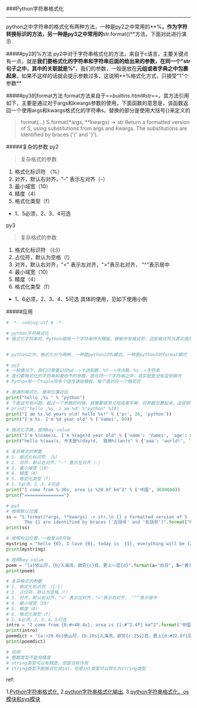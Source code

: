 ###Python字符串格式化
***
python之中字符串的格式化有两种方法，一种是py2之中常用的**%**，作为字符转换标识的方法，另一种是py3之中常用的**str.format()**方法，下面对此进行演示



#####py2的%方法
py2中对于字符串格式化的方法，来自于c语言，主要关键点有一点，就是**我们要格式化的字符串和字符串后面的给出来的参数，在同一个"str句子之中，其中的关联就是%”**，我们的参数，一般是放在**元组或者字典之中包裹起来**，如果不这样的话就会提示参数过多，这说明**%格式化方式，只接受“1”个参数**



#####py3的format方法
format方法来自于==*builtins.html#str*==，其方法引用如下，主要是通过对于args和kwargs参数的使用，下面函数的意思是，该函数返回一个使用args和kwargs格式化的字符串s，替换的部分是使用大括号{}来定义的
>format(...)
>S.format(*args, **kwargs) -> str
>Return a formatted version of S, using substitutions from args and kwargs.
>The substitutions are identified by braces ('{' and '}').



#####复杂的参数
py2
>复杂格式的参数
1. 格式化标识符 （%）
2. 对齐，默认右对齐，"-" 表示左对齐（-）
3. 最小域宽（10）
4. 精度（4）
5. 格式化类型（f）
- 1、5必须，2、3、4可选

py3
>复杂格式的参数
1. 格式化标识符 （{:}）
2. 占位符，默认为空格（!）
3. 对齐，默认右对齐，"<" 表示左对齐，">"表示右对齐， "^"表示居中
4. 最小域宽（10）
5. 精度（4）
6. 格式化类型（f）
- 1、6必须，2、3、4、5可选
  具体的使用，见如下使用小例



#####应用
```python
# -*- coding:utf-8 -*-

# python字符格式化
# 格式化字符串时，Python使用一个字符串作为模板。模板中有格式符，这些格式符为真实值预留位置，并说明真实数值应该呈现的格式。


# python之中，格式化分为两种，一种是python2的%模式，一种是python3的format模式

# py2
# 一般情况下，我们只需要记住%d-->十进制数，%f-->浮点数，%s-->字符串
# 我们要格式化的字符串和要给予的参数，是在同一个字符串之中，其实就是没有逗号隔开
# Python用一个tuple将多个值传递给模板，每个值对应一个格式符

# 普通的格式化，使用位置对应
print("hello ,%s " % "python")
# 下面这句有问题，超过一个参数的时候，就需要使用元组或者字典，将参数包裹起来，这说明，格式化时候，只接受%后面有一个参数
# print("hello ,%s, i am %d" %"python" %18)
print("I am %s,%d years old! hello %s!" % ('pr', 26, 'python'))
print("I'm %s. I'm %d year old" % ('Vamei', 99))

# 格式化字典，使用key-value
print("I'm %(name)s. I'm %(age)d year old" % {'name': 'Vamei', 'age': 99})
print("hello %(aaa)s, 今天是%(day)d,  我用%(lan)s" % {'aaa': 'world!', 'day': 1, "lan": 'python'})

# 复杂格式的参数
# 1. 格式化标识符 （%）
# 2. 对齐，默认右对齐，"-" 表示左对齐（-）
# 3. 最小域宽（10）
# 4. 精度（4）
# 5. 格式化类型（f）
# 1、5必须，2、3、4可选
print("I come from %-30s, area is %20.6f km^2" % ('中国', 9600000))
print("===============")

# py3
# 按照默认位置
ss = "S.format(*args, **kwargs) -> str,\n {} a formatted version of S , using substitutions from {} and kwargs,\n \
       The {} are identified by braces ('左括号' and '右括号')".format("Return", "arg", "substitutions")
print(ss)

# 按照标记位置，一般是从0开始
mystring = "hello {0}, I love {0}, today is  {1}, everything will be {2} !".format("python", "Sat", "okay!")
print(mystring)

# 按照key-value
poem = "{a}依山尽，{b}入海流，欲穷{c}目，更上一层{d}".format(a="白日", b="黄河", c="千里", d="楼层")
print(poem)

# 复杂格式的参数
# 1. 格式化标识符 （{:}）
# 2. 占位符，默认为空格（!）
# 3. 对齐，默认右对齐，"<" 表示左对齐，">"表示右对齐， "^"表示居中
# 4. 最小域宽（10）
# 5. 精度（4）
# 6. 格式化类型（f）
# 1、6必须，2、3、4、5可选
intro = "I come from {0:#>40.4s}, area is {1:#^2.4f} km^2".format('中国', 9600000)
print(intro)
poemdict = "{a:>20.0s}依山尽，{b:10s}入海流，欲穷{c:25s}目，更上{d:#22.6f}层楼".format(a="白日", b="黄河", c="千里", d=1)
print(poemdict)

# 说明
# 整数类型不能有精度
# string类型可以有精度，但是没有作用
# string类型不能格式化成int，但是int类型可以转化为string类型
```
ref:

1.[Python字符串格式化](http://www.jianshu.com/p/6417cc0ea26d),   2.[python字符串格式化输出](http://www.jianshu.com/p/25dd0bf1d7a2),  3.[python字符串格式化、os模块和sys模块](http://www.jianshu.com/p/f543f85cda61)